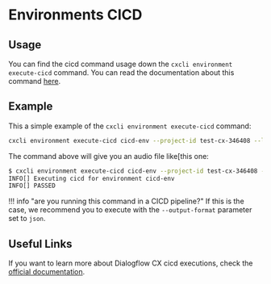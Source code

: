 # Environments CICD

## Usage

You can find the cicd command usage down the `cxcli environment execute-cicd` command. You can read the documentation about this command [here](/cmd/cxcli_environment_execute-cicd).

## Example

This a simple example of the `cxcli environment execute-cicd` command:

```sh
cxcli environment execute-cicd cicd-env --project-id test-cx-346408 --location-id us-central1 --agent-name test-agent
```

The command above will give you an audio file like[this one:

```sh
$ cxcli environment execute-cicd cicd-env --project-id test-cx-346408 --location-id us-central1 --agent-name test-agent
INFO[] Executing cicd for environment cicd-env      
INFO[] PASSED                     
```

!!! info "are you running this command in a CICD pipeline?"
    If this is the case, we recommend you to execute with the `--output-format` parameter set to `json`.


## Useful Links

If you want to learn more about Dialogflow CX cicd executions, check the [official documentation](https://cloud.google.com/dialogflow/cx/docs/concept/continuous-tests).